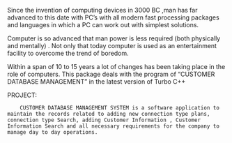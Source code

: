 Since the invention of computing devices in 3000 BC ,man has far advanced to this date with PC’s with all modern fast processing packages and languages in which a PC can work out with simplest solutions.

Computer is so advanced that man power is less required (both physically and mentally) . Not only that today computer is used as an entertainment facility to overcome the trend of boredom.

Within a span of 10 to 15 years a lot of changes has been taking place in the role of computers. This package deals with the program of “CUSTOMER DATABASE MANAGEMENT” in the latest version of Turbo C++ 

PROJECT:



        CUSTOMER DATABASE MANAGEMENT SYSTEM is a software application to maintain the records related to adding new connection type plans, connection type Search, adding Customer Information , Customer Information Search and all necessary requirements for the company to manage day to day operations.   
